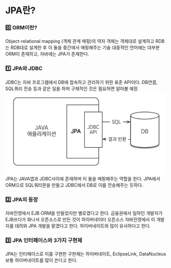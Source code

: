 # JPA란?
### 0️⃣ ORM이란?
Object-relational mapping (객체 관계 매핑)의 약자
객체는 객체대로 설계하고 RDB는 RDB대로 설계한 후 이 둘을 중간에서 매핑해주는 기술
대중적인 언어에는 대부분 ORM이 존재하고, 자바에는 JPA가 존재한다.
### 1️⃣ JPA와 JDBC
JDBC는 자바 프로그램에서 DB에 접속하고 관리하기 위한 표준 API이다.
DB연결, SQL쿼리 전송 등과 같은 일을 하며 구체적인 것은 필요하면 알아볼 예정
![image-20230724045514248](img/image-20230724045514248.png)
JPA는 JAVA앱과 JDBC사이에 존재하며 이 둘을 매핑해주는 역할을 한다.
JPA에서 ORM으로 SQL쿼리문을 만들고 JDBC에서 DB로 이를 전송해주는 듯하다.
### 2️⃣ JPA의 등장
자바진영에서 EJB ORM을 만들었지만 별로였다고 한다.
금융권에서 일하던 개발자가 EJB쓰다가 화나서 오픈소스로 만든 것이 하이버네이터 오픈소스
자바진영에서 이 개발자를 데려와 JPA 개발을 맡겼다고 한다.
하이버네이트와 많이 유사하다고 한다.
### 3️⃣ JPA 인터페이스와 3가지 구현체
JPA는 인터페이스로 이를 구현한 구현체는 하이버네이트, EclipseLink, DataNucleus
보통 하이버네이트를 많이 쓴다고 한다.
